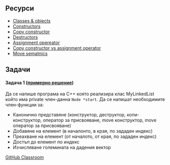 ## Ресурси

- [Classes & objects](https://www.geeksforgeeks.org/c-classes-and-objects)
- [Constructors](https://www.geeksforgeeks.org/constructors-c)
- [Copy constructor](https://www.geeksforgeeks.org/copy-constructor-in-cpp)
- [Destructors](https://www.geeksforgeeks.org/destructors-c)
- [Assignment opereator](https://www.geeksforgeeks.org/cpp-assignment-operators)
- [Copy constructor vs assignment operator](https://www.geeksforgeeks.org/copy-constructor-vs-assignment-operator-in-c)
- [Move sematnics](https://www.geeksforgeeks.org/move-constructors-in-c-with-examples)

## Задачи

#### Задача 1 ([примерно решение](https://onlinegdb.com/GhY_RWkiw))

Да се напише програма на C++ която реализира клас MyLinkedList който има private член-данна `Node *start`. Да се напишат необходимите член-функции за:

- Канонично представяне (конструктор, деструктор, копи-конструктор, оператор за присвояване, move конструктор, move оператор за присвояване)
- Добавяне на елемент (в началонто, в края, по зададен индекс)
- Преахване на елемент (от началото, от края, по зададен индекс)
- Достъп до елемент по индекс
- Изчисляване големината на дадения вектор

[GitHub Classroom](https://classroom.github.com/a/22caX6yq)
